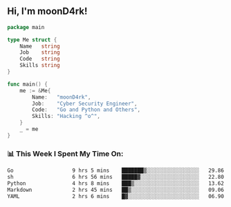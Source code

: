 <h2> Hi, I'm moonD4rk!</h2>

```go
package main

type Me struct {
	Name   string
	Job    string
	Code   string
	Skills string
}

func main() {
	me := &Me{
		Name:   "moonD4rk",
		Job:    "Cyber Security Engineer",
		Code:   "Go and Python and Others",
		Skills: "Hacking ^o^",
	}
	_ = me
}
```

<h3>📊 This Week I Spent My Time On:</h3>
<!-- <img align='right' src="https://github-readme-stats.vercel.app/api?username=moond4rk&show_icons=true&theme=radical", width="300" height="150"> -->

<!--START_SECTION:waka-->

```txt
Go                   9 hrs 5 mins    ███████▒░░░░░░░░░░░░░░░░░   29.86 %
sh                   6 hrs 56 mins   █████▓░░░░░░░░░░░░░░░░░░░   22.80 %
Python               4 hrs 8 mins    ███▒░░░░░░░░░░░░░░░░░░░░░   13.62 %
Markdown             2 hrs 45 mins   ██▒░░░░░░░░░░░░░░░░░░░░░░   09.06 %
YAML                 2 hrs 6 mins    █▓░░░░░░░░░░░░░░░░░░░░░░░   06.90 %
```

<!--END_SECTION:waka-->


